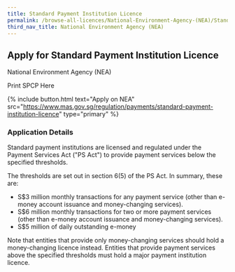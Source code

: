 ```yaml
---
title: Standard Payment Institution Licence
permalink: /browse-all-licences/National-Environment-Agency-(NEA)/Standard-Payment-Institution-Licence
third_nav_title: National Environment Agency (NEA)
---
```


## Apply for Standard Payment Institution Licence

National Environment Agency (NEA)

Print SPCP Here

{% include button.html text="Apply on NEA" src="https://www.mas.gov.sg/regulation/payments/standard-payment-institution-licence" type="primary" %}

### Application Details
<p>Standard payment institutions are licensed and regulated under the Payment Services Act ("PS Act") to provide payment services below the specified thresholds.</p>
<p>The thresholds are set out in section 6(5) of the PS Act. In summary, these are:</p>
<ul>
<li>S$3 million monthly transactions for any payment service (other than e-money account issuance and money-changing services).</li>
<li>S$6 million monthly transactions for two or more payment services (other than e-money account issuance and money-changing services).</li>
<li>S$5 million of daily outstanding e-money</li>
</ul>
<p>Note that entities that provide only money-changing services should hold a money-changing licence instead. Entities that provide payment services above the specified thresholds must hold a major payment institution licence.</p>

